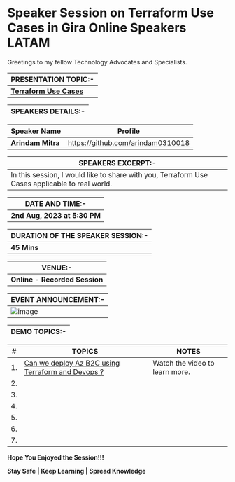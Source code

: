 # Speaker Session on Terraform Use Cases in Gira Online Speakers LATAM

Greetings to my fellow Technology Advocates and Specialists.

| __PRESENTATION TOPIC:-__ |
| --------- |
| __[Terraform Use Cases](https://dev.to/arindam0310018/series/20638)__ |


| __SPEAKERS DETAILS:-__ |
| --------- |

| __Speaker Name__ |  __Profile__ | 
| --------- |  --------- |
| __Arindam Mitra__ | https://github.com/arindam0310018 |


| __SPEAKERS EXCERPT:-__ |
| --------- |
| In this session, I would like to share with you, Terraform Use Cases applicable to real world. |


| __DATE AND TIME:-__ |
| --------- |
| __2nd Aug, 2023 at 5:30 PM__ |


| __DURATION OF THE SPEAKER SESSION:-__ |
| --------- |
| __45 Mins__ |


| __VENUE:-__ |
| --------- |
| __Online - Recorded Session__ |


| __EVENT ANNOUNCEMENT:-__ |
| --------- |
| ![image](https://github.com/arindam0310018/02-Aug-2023-Terraform-Usecases__Gira-Online-Speakers-LATAM/assets/29681063/a3c798a2-db0c-4d06-97fd-29d19eeba0d4) |


| __DEMO TOPICS:-__ |
| --------- |


| __#__ | __TOPICS__ | __NOTES__ |
| --------- | --------- | --------- |
| 1. | [Can we deploy Az B2C using Terraform and Devops ?](https://www.youtube.com/watch?v=z18Rf9SCYPs) | Watch the video to learn more. |
| 2. |   |  |
| 3. |   |  |
| 4. |   |  |
| 5. |   |  |
| 6. |   |  |
| 7. |   |  |


__Hope You Enjoyed the Session!!!__

__Stay Safe | Keep Learning | Spread Knowledge__
